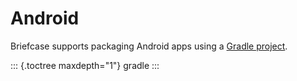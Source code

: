 # Android

Briefcase supports packaging Android apps using a
[Gradle project](./gradle).

::: {.toctree maxdepth="1"}
gradle
:::
